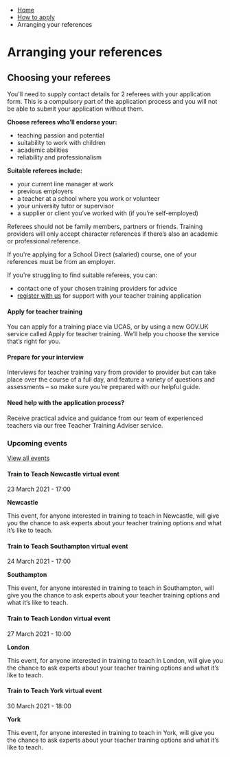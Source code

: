 *   [Home](/)
*   [How to apply](/how-to-apply-for-teacher-training)
*   Arranging your references

Arranging your references
=========================

Choosing your referees
----------------------

You'll need to supply contact details for 2 referees with your application form. This is a compulsory part of the application process and you will not be able to submit your application without them. 

**Choose referees who’ll endorse your:**

*   teaching passion and potential
*   suitability to work with children
*   academic abilities
*   reliability and professionalism

**Suitable referees include:**

*   your current line manager at work
*   previous employers
*   a teacher at a school where you work or volunteer
*   your university tutor or supervisor
*   a supplier or client you’ve worked with (if you’re self-employed)

Referees should not be family members, partners or friends. Training providers will only accept character references if there’s also an academic or professional reference. 

If you're applying for a School Direct (salaried) course, one of your references must be from an employer.

If you're struggling to find suitable referees, you can:

*   contact one of your chosen training providers for advice
*   [register with us](https://register.getintoteaching.education.gov.uk/register) for support with your teacher training application

[](https://getintoteaching.education.gov.uk/how-to-apply/apply-for-teacher-training)

#### Apply for teacher training

You can apply for a training place via UCAS, or by using a new GOV.UK service called Apply for teacher training. We’ll help you choose the service that’s right for you.

[](https://getintoteaching.education.gov.uk/post-teacher-training-application/preparing-for-your-teacher-training-interview)

#### Prepare for your interview

Interviews for teacher training vary from provider to provider but can take place over the course of a full day, and feature a variety of questions and assessments – so make sure you’re prepared with our helpful guide.

[](https://getintoteaching.education.gov.uk/get-help-and-support/teacher-training-advisers)

#### Need help with the application process?

Receive practical advice and guidance from our team of experienced teachers via our free Teacher Training Adviser service.

### Upcoming events

[View all events](/teaching-events)

[](/teaching-events/train-to-teach-events/train-to-teach-newcastle-virtual-event-230321)

#### Train to Teach Newcastle virtual event

23 March 2021 - 17:00

**Newcastle**

This event, for anyone interested in training to teach in Newcastle, will give you the chance to ask experts about your teacher training options and what it’s like to teach.

[](/teaching-events/train-to-teach-events/train-to-teach-southampton-virtual-event-240321)

#### Train to Teach Southampton virtual event

24 March 2021 - 17:00

**Southampton**

This event, for anyone interested in training to teach in Southampton, will give you the chance to ask experts about your teacher training options and what it’s like to teach.

[](/teaching-events/train-to-teach-events/train-to-teach-london-virtual-event-270321)

#### Train to Teach London virtual event

27 March 2021 - 10:00

**London**

This event, for anyone interested in training to teach in London, will give you the chance to ask experts about your teacher training options and what it’s like to teach.

[](/teaching-events/train-to-teach-events/train-to-teach-york-virtual-event-300321)

#### Train to Teach York virtual event

30 March 2021 - 18:00

**York**

This event, for anyone interested in training to teach in York, will give you the chance to ask experts about your teacher training options and what it’s like to teach.